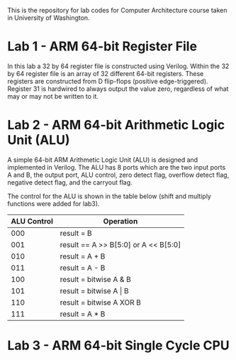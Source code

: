 This is the repository for lab codes for Computer Architecture course taken in University of Washington.

# __Lab 1 - ARM 64-bit Register File__

In this lab a 32 by 64 register file is constructed using Verilog. Within the 32 by 64 register file is an array of 32 different 64-bit registers. 
These registers are constructed from D flip-flops (positive edge-triggered). Register 31 is hardwired to always output the value zero, regardless of what may or may not be written to it.

# __Lab 2 - ARM 64-bit Arithmetic Logic Unit (ALU)__

A simple 64-bit ARM Arithmetic Logic Unit (ALU) is designed and implemented in Verilog. 
The ALU has 8 ports which are the two input ports A and B, the output port, ALU control, zero detect flag, overflow detect flag, negative detect flag, and the carryout flag.

The control for the ALU is shown in the table below (shift and multiply functions were added for lab3).

| ALU Control | Operation |
| ----------- | --------- |
| 000 | result = B |
| 001 | result == A >> B[5:0] or A << B[5:0]|
| 010 | result = A + B |
| 011 | result = A - B |
| 100 | result = bitwise A & B |
| 101 | result = bitwise A \| B |
| 110 | result = bitwise A XOR B |
| 111 | result = A * B |

# __Lab 3 - ARM 64-bit Single Cycle CPU__

